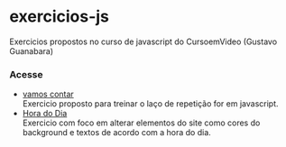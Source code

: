 # exercicios-js
Exercicios propostos no curso de javascript do CursoemVideo (Gustavo Guanabara)

### Acesse 
* [vamos contar](https://andrestanlley.github.io/exercicios-js/vamoscontar)<br>
Exercicio proposto para treinar o laço de repetição for em javascript.<br>
* [Hora do Dia](https://andrestanlley.github.io/exercicios-js/horadodia)<br>
Exercicio com foco em alterar elementos do site como cores do background e textos de acordo com a hora do dia.<br>
